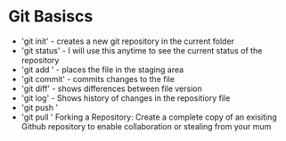 # Git Basiscs

* 'git init' - creates a new git repository in the current folder
* 'git status' - I will use this anytime to see the current status of the repository
* 'git add <file>' - places the file in the staging area
* 'git commit' - commits changes to the file
* 'git diff' - shows differences between file version
* 'git log' - Shows history of changes in the repositiory file
* 'git push <remote> <branch>'
* 'git pull <remote> <branch>'
Forking a Repository: Create a complete copy of an exisiting Github repository to enable collaboration or stealing from your mum

